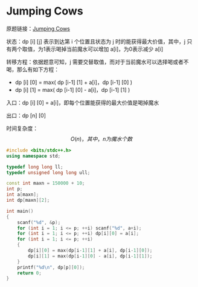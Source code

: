 # Jumping Cows

原题链接：[Jumping Cows](http://poj.org/problem?id=2181)

状态：dp [i] [j] 表示到达第 i 个位置且状态为 j 时的能获得最大价值，其中，j 只有两个取值，为1表示喝掉当前魔水可以增加 a[i]，为0表示减少 a[i]

转移方程：依据题意可知，j 需要交替取值，而对于当前魔水可以选择喝或者不喝，那么有如下方程：

- dp [i] [0] = max( dp [i-1] [1] + a[i]，dp [i-1] [0] )
- dp [i] [1] = max( dp [i-1] [0] - a[i]，dp [i-1] [1] )

入口：dp [i] [0] = a[i]，即每个位置能获得的最大价值是喝掉魔水

出口：dp [n] [0]

时间复杂度：
$$
O(n)，其中，n为魔水个数
$$


```cpp
#include <bits/stdc++.h>
using namespace std;

typedef long long ll;
typedef unsigned long long ull;

const int maxn = 150000 + 10;
int p;
int a[maxn];
int dp[maxn][2];

int main()
{
    scanf("%d", &p);
    for (int i = 1; i <= p; ++i) scanf("%d", a+i);
    for (int i = 1; i <= p; ++i) dp[i][0] = a[i];
    for (int i = 1; i <= p; ++i)
    {
        dp[i][0] = max(dp[i-1][1] + a[i], dp[i-1][0]);
        dp[i][1] = max(dp[i-1][0] - a[i], dp[i-1][1]);
    }
    printf("%d\n", dp[p][0]);
    return 0;
}
```



